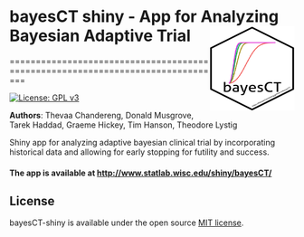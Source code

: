 # bayesCT shiny - App for Analyzing Bayesian Adaptive Trial  <img src="logo.png" align="right" width="150" height="150" />
===============================================================================


[![License: GPL v3](https://img.shields.io/badge/License-GPL%20v3-blue.svg)](https://www.gnu.org/licenses/gpl-3.0)

**Authors**: Thevaa Chandereng, Donald Musgrove, Tarek Haddad, Graeme Hickey, Tim Hanson, Theodore Lystig

Shiny app for analyzing adaptive bayesian clinical trial by incorporating historical data and allowing for early stopping for futility and success. 


#### The app is available at http://www.statlab.wisc.edu/shiny/bayesCT/

License
------------
bayesCT-shiny is available under the open source [MIT license](http://opensource.org/licenses/MIT).


